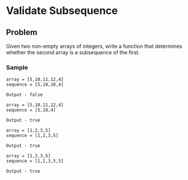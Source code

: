# Validate Subsequence

## Problem
Given two non-empty arrays of integers, write a function that determines whether the second array is a subsequence of the first.

### Sample
```
array = [5,10,11,12,4]
sequence = [5,10,10,4]

Output - false

array = [5,10,11,12,4]
sequence = [5,10,4]

Output - true

array = [1,2,3,5]
sequence = [1,2,3,5]

Output - true

array = [1,2,3,5]
sequence = [1,2,3,5,5]

Output - true
```